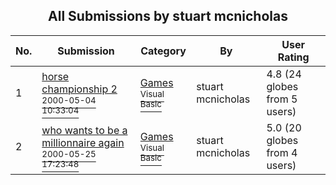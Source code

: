 ﻿<div align="center">

## All Submissions by stuart mcnicholas

</div>

No.  | Submission | Category | By   | User Rating
---- | ---------- | -------- | ---- | -----------
1 | [horse championship 2<br /><sup>2000-05-04 10:33:04</sup>](https://github.com/Planet-Source-Code/stuart-mcnicholas-horse-championship-2__1-8859) | [Games<br /><sup>Visual Basic</sup>](../ByCategory/games__1-38.md) | stuart mcnicholas | 4.8 (24 globes from 5 users)
2 | [who wants to be a millionnaire again<br /><sup>2000-05-25 17:23:48</sup>](https://github.com/Planet-Source-Code/stuart-mcnicholas-who-wants-to-be-a-millionnaire-again__1-8909) | [Games<br /><sup>Visual Basic</sup>](../ByCategory/games__1-38.md) | stuart mcnicholas | 5.0 (20 globes from 4 users)
